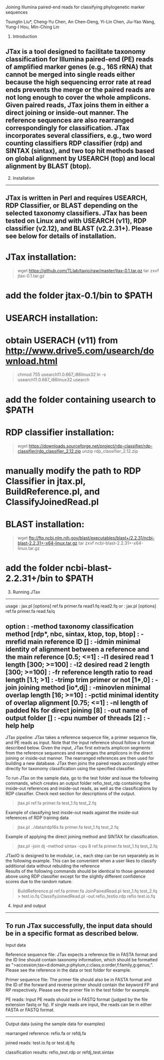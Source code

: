 Joining Illumina paired-end reads for classifying phylogenetic marker sequences

Tsunglin Liu*, Cheng-Yu Chen, An Chen-Deng, Yi-Lin Chen, Jiu-Yao Wang, Yung-I Hou, Min-Ching Lin


1. Introduction

JTax is a tool designed to facilitate taxonomy classification for Illumina paired-end (PE) reads
of amplified marker genes (e.g., 16S rRNA) that cannot be merged into single reads either because
the high sequencing error rate at read ends prevents the merge or the paired reads are not long
enough to cover the whole amplicons. Given paired reads, JTax joins them in either a direct joining
or inside-out manner. The reference sequences are also rearranged correspondingly for classification.
JTax incorporates several classifiers, e.g., two word counting classifiers RDP classifier (rdp) and
SINTAX (sintax), and two top hit methods based on global alignment by USEARCH (top) and local
alignment by BLAST (btop).
-----------------------------------------------------------------------------------------------------


2. Installation
----------------------------------------------------------------------------------------------------
JTax is written in Perl and requires USEARCH, RDP Classifier, or BLAST depending on the selected
taxonomy classifiers. JTax has been tested on Linux and with USEARCH (v11), RDP classifier (v2.12),
and BLAST (v2.2.31+). Please see below for details of installation.
----------------------------------------------------------------------------------------------------

# JTax installation:
> wget https://github.com/TLlab/taxio/raw/master/jtax-0.1.tar.gz
> tar zxvf jtax-0.1.tar.gz
# add the folder jtax-0.1/bin to $PATH

# USEARCH installation:
# obtain USERACH (v11) from http://www.drive5.com/usearch/download.html
> chmod 755 usearch11.0.667_i86linux32
> ln -s usearch11.0.667_i86linux32 usearch
# add the folder containing usearch to $PATH

# RDP classifier installation:
> wget https://downloads.sourceforge.net/project/rdp-classifier/rdp-classifier/rdp_classifier_2.12.zip
> unzip rdp_classifier_2.12.zip
# manually modify the path to RDP Classifier in jtax.pl, BuildReference.pl, and ClassifyJoinedRead.pl 

# BLAST installation:
> wget ftp://ftp.ncbi.nlm.nih.gov/blast/executables/blast+/2.2.31/ncbi-blast-2.2.31+-x64-linux.tar.gz
> tar zxvf ncbi-blast-2.2.31+-x64-linux.tar.gz
# add the folder ncbi-blast-2.2.31+/bin to $PATH


3. Running JTax
---------------------------------------------------------------------------------------------------------------------------------------------
usage  : jax.pl [options] ref.fa primer.fa read1.fq read2.fq
or     : jax.pl [options] ref.fa primer.fa read.fa/q

option : -method      <str> taxonomy classification method                                              [rdp*, nbc, sintax, ktop, top, btop]
       : -mrefid      <str> main reference ID                                                           []
       : -idmin       <flt> minimal identity of alignment between a reference and the main reference    [0.5; <=1]
       : -l1          <int> desired read 1 length                                                       [300; >=100]
       : -l2          <int> desired read 2 length                                                       [300; >=100]
       : -fr          <flt> reference length ratio to read length                                       [1.1; >1]
       : -trimp       <int> trim primer or not                                                          [1*,0]
       : -join        <str> joining method                                                              [io*,dj]
       : -minovlen    <int> minimal overlap length                                                      [16; >=10]
       : -pctid       <flt> minimal identity of overlap alignment                                       [0.75; <=1]
       : -nl          <int> length of padded Ns for direct joining                                      [8]
       : -out         <str> name of output folder                                                       []
       : -cpu         <int> number of threads                                                           [2]
       : -help              help
---------------------------------------------------------------------------------------------------------------------------------------------

JTax pipeline:
JTax takes a reference sequence file, a primer sequence file, and PE reads as input. Note that the input
reference shoud follow a format described below. Given the input, JTax first extracts amplicon segments
from the reference sequences and rearranges the amplicons in the direct joining or inside-out manner.
The rearranged references are then used for building a new database. JTax then joins the paired reads
accordingly either directly for taxonomy classification using the specified classifier.

To run JTax on the sample data, go to the test folder and issue the following commands, which creates
an output folder refio_test_rdp containing the inside-out references and inside-out reads, as well as
the classifications by RDP classifier. Check next section for descriptions of the output.

> jtax.pl ref.fa primer.fa test_1.fq test_2.fq

Example of classifying test inside-out reads against the inside-out references of RDP training data

> jtax.pl ../data/rdp16s.fa primer.fa test_1.fq test_2.fq

Example of applying the direct joining method and SINTAX for classification.

> jtax.pl -join dj -method sintax -cpu 8 ref.fa primer.fa test_1.fq test_2.fq

JTaxIO is designed to be modular, i.e., each step can be run separately as in the following example. 
This can be convenient when a user likes to classify additional data without rebulding the reference  
Results of the following commands should be identical to those generated above using RDP classifier
except for the slightly different confidence scores due to the random nature. 

> BuildReference.pl ref.fa primer.fa
> JoinPairedRead.pl test_1.fq test_2.fq > test.io.fq
> ClassifyJoinedRead.pl -out refio_testio.rdp refio test.io.fq


4. Input and output
-----------------------------------------------------------------------------------------------------
To run JTax successfully, the input data should be in a specific format as described below. 
-----------------------------------------------------------------------------------------------------

Input data

Reference sequence file:
JTax expects a reference file in FASTA format and the ID line should contain taxonomy information,
which should be formatted as ">accession;tax=d:domain,p:phylum,c:class,o:order,f:family,g:genus;". 
Please see the reference in the data or test folder for example.

Primer sequence file:
The primer file should also be in FASTA format and the ID of the forward and reverse primer should
contain the keyword FP and RP respectively. Please see the primer file in the test folder for
example. 

PE reads:
Input PE reads should be in FASTQ format (judged by the file extension fastq or fq). If single reads
are input, the reads can be in either FASTA or FASTQ format.

-----------------------------------------------------------------------------------------------------

Output data (using the sample data for examples)

rearranged reference: refio.fa or refdj.fa

joined reads: test.io.fq or test.dj.fq

classification results: refio_test.rdp or refdj_test.sintax
